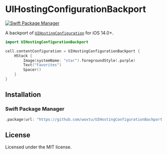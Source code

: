 # UIHostingConfigurationBackport

[![Swift Package Manager](https://img.shields.io/badge/Swift%20Package%20Manager-compatible-brightgreen.svg?style=flat-square)](https://github.com/apple/swift-package-manager)

A backport of [`UIHostingConfiguration`](https://developer.apple.com/documentation/SwiftUI/UIHostingConfiguration) for iOS 14.0+.

```swift
import UIHostingConfigurationBackport

cell.contentConfiguration = UIHostingConfigurationBackport {
    HStack {
        Image(systemName: "star").foregroundStyle(.purple)
        Text("Favorites")
        Spacer()
    }
}
```

## Installation

### Swift Package Manager

```swift
.package(url: "https://github.com/woxtu/UIHostingConfigurationBackport.git", from: "0.1.0")
```

## License

Licensed under the MIT license.
